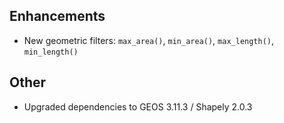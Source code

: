 ## Enhancements

- New geometric filters: `max_area()`, `min_area()`, `max_length()`, `min_length()`

## Other

- Upgraded dependencies to GEOS 3.11.3 / Shapely 2.0.3